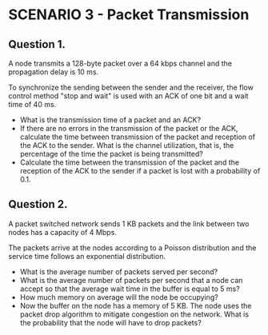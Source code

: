 # SCENARIO 3 - Packet Transmission

## Question 1.

A node transmits a 128-byte packet over a 64 kbps channel and the propagation delay is 10 ms. 

To synchronize the sending between the sender and the receiver, the flow control method "stop and wait" is used with an ACK of one bit and a wait time of 40 ms.

* What is the transmission time of a packet and an ACK?
* If there are no errors in the transmission of the packet or the ACK, calculate the time between transmission of the packet and reception of the ACK to the sender. What is the channel utilization, that is, the percentage of the time the packet is being transmitted?
* Calculate the time between the transmission of the packet and the reception of the ACK to the sender if a packet is lost with a probability of 0.1.



## Question 2.

A packet switched network sends 1 KB packets and the link between two nodes has a capacity of 4 Mbps.

The packets arrive at the nodes according to a Poisson distribution and the service time follows an exponential distribution.

* What is the average number of packets served per second?
* What is the average number of packets per second that a node can accept so that the average wait time in the buffer is equal to 5 ms?
* How much memory on average will the node be occupying?
* Now the buffer on the node has a memory of 5 KB. The node uses the packet drop algorithm to mitigate congestion on the network. What is the probability that the node will have to drop packets?
